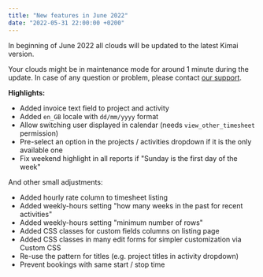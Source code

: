 ```yaml
---
title: "New features in June 2022"
date: "2022-05-31 22:00:00 +0200"
---
```


In beginning of June 2022 all clouds will be updated to the latest Kimai version.

Your clouds might be in maintenance mode for around 1 minute during the update.
In case of any question or problem, please contact [our support](https://www.kimai.cloud/support-center/request).

**Highlights:**

- Added invoice text field to project and activity
- Added `en_GB` locale with `dd/mm/yyyy` format
- Allow switching user displayed in calendar (needs `view_other_timesheet` permission)
- Pre-select an option in the projects / activities dropdown if it is the only available one
- Fix weekend highlight in all reports if "Sunday is the first day of the week"

And other small adjustments:

- Added hourly rate column to timesheet listing
- Added weekly-hours setting "how many weeks in the past for recent activities"
- Added weekly-hours setting "minimum number of rows"
- Added CSS classes for custom fields columns on listing page
- Added CSS classes in many edit forms for simpler customization via Custom CSS
- Re-use the pattern for titles (e.g. project titles in activity dropdown)
- Prevent bookings with same start / stop time
